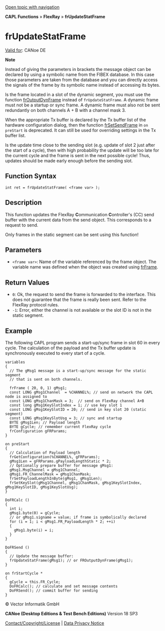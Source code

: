 [Open topic with navigation](../../../../../CANoeDEFamily.htm#Topics/CAPLFunctions/FlexRay/Functions/CAPLfunctionFRUpdateStatFrame.md)

**CAPL Functions** » **FlexRay** » **frUpdateStatFrame**

# frUpdateStatFrame

[Valid for](../../../Shared/FeatureAvailability.md): CANoe DE

**Note**

Instead of giving the parameters in brackets the message object can be declared by using a symbolic name from the FIBEX database. In this case those parameters are taken from the database and you can directly access the signals of the frame by its symbolic name instead of accessing its bytes.

Is the frame located in a slot of the dynamic segment, you must use the function [frOutputDynFrame](CAPLfunctionFROutputDynFrame.md) instead of `frUpdateStatFrame`. A dynamic frame must not be a startup or sync frame. A dynamic frame must also not be sent redundantly on both channels A + B with a channel mask 3.

When the appropriate Tx buffer is declared by the Tx buffer list of the hardware configuration dialog, then the function [frSetSendFrame](CAPLfunctionFrSetSendFrame.md) in `on preStart` is deprecated. It can still be used for overriding settings in the Tx buffer list.

Is the update time close to the sending slot (e.g. update of slot 2 just after the start of a cycle), then with high probability the update will be too late for the current cycle and the frame is sent in the next possible cycle! Thus, updates should be made early enough before the sending slot.

## Function Syntax

```plaintext
int ret = frUpdateStatFrame( <frame var> );
```

## Description

This function updates the FlexRay **C**ommunication **C**ontroller's (CC) send buffer with the current data from the send object. This corresponds to a request to send.

Only frames in the static segment can be sent using this function!

## Parameters

- `<frame var>`: Name of the variable referenced by the frame object. The variable name was defined when the object was created using [frFrame](../Objects/CAPLfunctionFRFrame.md).

## Return Values

- `0`: Ok, the request to send the frame is forwarded to the interface. This does not guarantee that the frame is really been sent. Refer to the FlexRay protocol rules.
- `-1`: Error, either the channel is not available or the slot ID is not in the static segment.

## Example

The following CAPL program sends a start-up/sync frame in slot 60 in every cycle. The calculation of the payload and the Tx buffer update is synchronously executed to every start of a cycle.

```plaintext
variables
{
  // The gMsg1 message is a start-up/sync message for the static segment
  // that is sent on both channels.

  frFrame ( 20, 0, 1) gMsg1;
  const LONG gMsg1Channel  = %CHANNEL%; // send on network the CAPL node is assigned to
  const LONG gMsg1ChanMask = 3;  // send on FlexRay channel A+B
  const long gMsg1KeySlotIndex = 1; // use key slot 1
  const LONG gMsg1KeySlotID = 20; // send in key slot 20 (static segment)
  const LONG gMsg1KeySlotUsg = 3; // sync and startup
  BYTE gMsg1Len; // Payload length
  BYTE gCycle; // remember current FlexRay cycle
  frConfiguration gFRParams;
}

on preStart
{
  // Calculation of Payload length
  frGetConfiguration(%CHANNEL%, gFRParams);
  gMsg1Len = gFRParams.gPayloadLengthStatic * 2;
  // Optionally prepare buffer for message gMsg1:
  gMsg1.MsgChannel = gMsg1Channel;
  gMsg1.FR_ChannelMask = gMsg1ChanMask;
  frSetPayloadLengthInByte(gMsg1, gMsg1Len);
  frSetKeySlot(gMsg1Channel, gMsg1ChanMask, gMsg1KeySlotIndex, gMsg1KeySlotID, gMsg1KeySlotUsg);
}

DoFRCalc ()
{
  int i;
  gMsg1.byte(0) = gCycle;
  // or gMsg1.signame = value; if frame is symbolically declared
  for (i = 1; i < gMsg1.FR_PayloadLength * 2; ++i)
  {
    gMsg1.byte(i) = i;
  }
}

DoFRSend ()
{
  // Update the message buffer:
  frUpdateStatFrame(gMsg1); // or FROutputDynFrame(gMsg1);
}

on frStartCycle *
{
  gCycle = this.FR_Cycle;
  DoFRCalc(); // calculate and set message contents
  DoFRSend(); // commit buffer for sending
}
```

© Vector Informatik GmbH

**CANoe (Desktop Editions & Test Bench Editions)** Version 18 SP3

[Contact/Copyright/License](../../../Shared/ContactCopyrightLicense.md) | [Data Privacy Notice](https://www.vector.com/int/en/company/get-info/privacy-policy/)